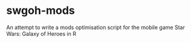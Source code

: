 # swgoh-mods
An attempt to write a mods optimisation script for the mobile game Star Wars: Galaxy of Heroes in R

